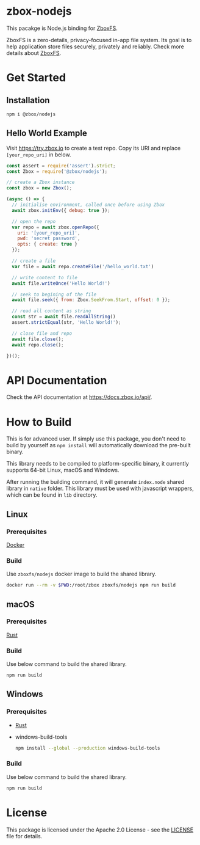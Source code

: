 # zbox-nodejs

This pacakge is Node.js binding for [ZboxFS].

ZboxFS is a zero-details, privacy-focused in-app file system. Its goal is
to help application store files securely, privately and reliably. Check more
details about [ZboxFS].

# Get Started

## Installation

```sh
npm i @zbox/nodejs
```

## Hello World Example

Visit https://try.zbox.io to create a test repo. Copy its URI and replace
`[your_repo_uri]` in below.

```js
const assert = require('assert').strict;
const Zbox = require('@zbox/nodejs');

// create a Zbox instance
const zbox = new Zbox();

(async () => {
  // initialise environment, called once before using Zbox
  await zbox.initEnv({ debug: true });

  // open the repo
  var repo = await zbox.openRepo({
    uri: '[your_repo_uri]',
    pwd: 'secret password',
    opts: { create: true }
  });

  // create a file
  var file = await repo.createFile('/hello_world.txt')

  // write content to file
  await file.writeOnce('Hello World!')

  // seek to begining of the file
  await file.seek({ from: Zbox.SeekFrom.Start, offset: 0 });

  // read all content as string
  const str = await file.readAllString()
  assert.strictEqual(str, 'Hello World!');

  // close file and repo
  await file.close();
  await repo.close();

})();
```

# API Documentation

Check the API documentation at https://docs.zbox.io/api/.

# How to Build

This is for advanced user. If simply use this package, you don't need to build
by yourself as `npm install` will automatically download the pre-built binary.

This library needs to be compiled to platform-specific binary, it currently
supports 64-bit Linux, macOS and Windows.

After running the building command, it will generate `index.node` shared
library in `native` folder. This library must be used with javascript wrappers,
which can be found in `lib` directory.

## Linux

### Prerequisites

[Docker](https://www.docker.com/)

### Build

Use `zboxfs/nodejs` docker image to build the shared library.

```sh
docker run --rm -v $PWD:/root/zbox zboxfs/nodejs npm run build
```

## macOS

### Prerequisites

[Rust](https://www.rust-lang.org/)

### Build

Use below command to build the shared library.

```sh
npm run build
```

## Windows

### Prerequisites

- [Rust](https://www.rust-lang.org/)

- windows-build-tools
  ```sh
  npm install --global --production windows-build-tools
  ```

### Build

Use below command to build the shared library.

```sh
npm run build
```

# License

This package is licensed under the Apache 2.0 License - see the [LICENSE](LICENSE)
file for details.

[ZboxFS]: https://github.com/zboxfs/zbox
